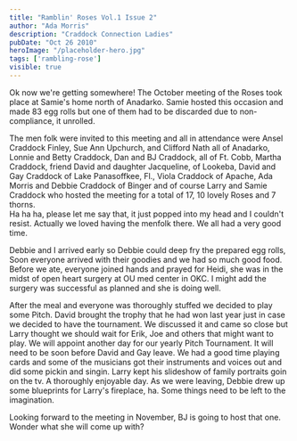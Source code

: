 ```yaml
---
title: "Ramblin' Roses Vol.1 Issue 2"
author: "Ada Morris"
description: "Craddock Connection Ladies"
pubDate: "Oct 26 2010"
heroImage: "/placeholder-hero.jpg"
tags: ['rambling-rose']
visible: true
---
```

Ok now we're getting somewhere! The October meeting of the Roses took place at Samie's home north of Anadarko. 
Samie hosted this occasion and made 83 egg rolls but one of them had to be discarded due to non-compliance, it unrolled.

The men folk were invited to this meeting and all in attendance were Ansel Craddock Finley, Sue Ann Upchurch, and Clifford Nath all of Anadarko, 
Lonnie and Betty Craddock, Dan and BJ Craddock, all of Ft. Cobb,  Martha Craddock, friend David and daughter Jacqueline, of Lookeba, 
David and Gay Craddock of Lake Panasoffkee, Fl., Viola Craddock of Apache, Ada Morris  and Debbie Craddock of Binger 
and of course Larry and Samie Craddock who hosted the meeting for a total of 17, 10 lovely Roses and 7 thorns.  
Ha ha ha, please let me say that, it just popped into my head and I couldn't resist. 
Actually we loved having the menfolk there. We all had a very good time.

Debbie and I arrived early so Debbie could deep fry the prepared egg rolls, Soon everyone arrived with their goodies and we had so much good food. 
Before we ate, everyone joined hands and prayed for Heidi, she was in the midst of open heart surgery at OU med center in OKC. 
I might add the surgery was successful as planned and she is doing well.

After the meal and everyone was thoroughly stuffed we decided to play some Pitch. 
David brought the trophy that he had won last year just in case we decided to have the tournament. 
We discussed it and came so close but Larry thought we should wait for Erik, Joe and others that might want to play. 
We will appoint another day for our yearly Pitch Tournament. It will need to be soon before David and Gay leave. 
We had a good time playing cards and some of the musicians got their instruments and voices out and did some pickin and singin. 
Larry kept his slideshow of family portraits goin on the tv. A thoroughly enjoyable day. 
As we were leaving, Debbie drew up some blueprints for Larry's fireplace, ha. Some things need to be left to the imagination.  

Looking forward to the meeting in November, BJ is going to host that one.  Wonder what she will come up with?
